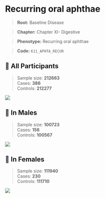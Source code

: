 # Recurring oral aphthae

> **Root:** Baseline Disease  

> **Chapter:** Chapter XI- Digestive  

> **Phenotype:** Recurring oral aphthae  

> **Code:** `K11_APHTA_RECUR`

## 🧪 All Participants  
> Sample size: **212663**  
> Cases: **386**  
> Controls: **212277**
<img src="/Disease/Figures/ALL/Incidence/K11_APHTA_RECUR.png"/>
<CsvTable src="/public/Disease/Data/ALL/Incidence/COX_K11_APHTA_RECUR.csv" label="🔍 View full results" />

## 👨 In Males  
> Sample size: **100723**  
> Cases: **156**  
> Controls: **100567**
<img src="/Disease/Figures/Male/Incidence/K11_APHTA_RECUR.png"/>
<CsvTable src="/public/Disease/Data/Male/Incidence/COX_K11_APHTA_RECUR.csv" label="🔍 View full results" />

## 👩 In Females  
> Sample size: **111940**  
> Cases: **230**  
> Controls: **111710**
<img src="/Disease/Figures/Female/Incidence/K11_APHTA_RECUR.png"/>
<CsvTable src="/public/Disease/Data/Female/Incidence/COX_K11_APHTA_RECUR.csv" label="🔍 View full results" />
